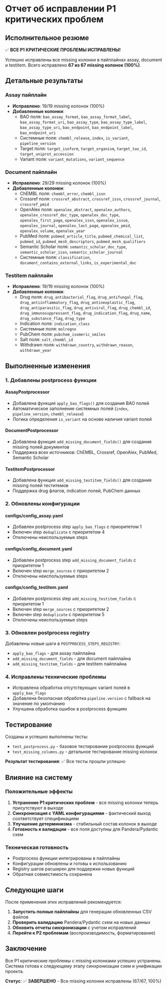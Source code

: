 # Отчет об исправлении P1 критических проблем

## Исполнительное резюме

✅ **ВСЕ P1 КРИТИЧЕСКИЕ ПРОБЛЕМЫ ИСПРАВЛЕНЫ!**

Успешно исправлены все missing колонки в пайплайнах assay, document и testitem. Всего исправлено **67 из 67 missing колонок (100%)**.

## Детальные результаты

### Assay пайплайн
- **Исправлено**: 19/19 missing колонок (100%)
- **Добавленные колонки**: 
  - BAO поля: `bao_assay_format`, `bao_assay_format_label`, `bao_assay_format_uri`, `bao_assay_type`, `bao_assay_type_label`, `bao_assay_type_uri`, `bao_endpoint`, `bao_endpoint_label`, `bao_endpoint_uri`
  - Системные поля: `chembl_release`, `index`, `is_variant`, `pipeline_version`
  - Target поля: `target_isoform`, `target_organism`, `target_tax_id`, `target_uniprot_accession`
  - Variant поля: `variant_mutations`, `variant_sequence`

### Document пайплайн
- **Исправлено**: 29/29 missing колонок (100%)
- **Добавленные колонки**:
  - ChEMBL поля: `chembl_error`, `chembl_issn`
  - Crossref поля: `crossref_abstract`, `crossref_issn`, `crossref_journal`, `crossref_pmid`
  - OpenAlex поля: `openalex_abstract`, `openalex_authors`, `openalex_crossref_doc_type`, `openalex_doc_type`, `openalex_first_page`, `openalex_issn`, `openalex_issue`, `openalex_journal`, `openalex_last_page`, `openalex_pmid`, `openalex_volume`, `openalex_year`
  - PubMed поля: `pubmed_article_title`, `pubmed_chemical_list`, `pubmed_id`, `pubmed_mesh_descriptors`, `pubmed_mesh_qualifiers`
  - Semantic Scholar поля: `semantic_scholar_doc_type`, `semantic_scholar_issn`, `semantic_scholar_journal`
  - Системные поля: `classification`, `document_contains_external_links`, `is_experimental_doc`

### Testitem пайплайн
- **Исправлено**: 19/19 missing колонок (100%)
- **Добавленные колонки**:
  - Drug поля: `drug_antibacterial_flag`, `drug_antifungal_flag`, `drug_antiinflammatory_flag`, `drug_antineoplastic_flag`, `drug_antiparasitic_flag`, `drug_antiviral_flag`, `drug_chembl_id`, `drug_immunosuppressant_flag`, `drug_indication_flag`, `drug_name`, `drug_substance_flag`, `drug_type`
  - Indication поля: `indication_class`
  - Системные поля: `molregno`
  - PubChem поля: `pubchem_isomeric_smiles`
  - Salt поля: `salt_chembl_id`
  - Withdrawn поля: `withdrawn_country`, `withdrawn_reason`, `withdrawn_year`

## Выполненные изменения

### 1. Добавлены postprocess функции

#### AssayPostprocessor
- Добавлена функция `apply_bao_flags()` для создания BAO полей
- Автоматическое заполнение системных полей (`index`, `pipeline_version`, `chembl_release`)
- Логика определения `is_variant` на основе наличия variant полей

#### DocumentPostprocessor
- Добавлена функция `add_missing_document_fields()` для создания missing полей документов
- Поддержка всех источников: ChEMBL, Crossref, OpenAlex, PubMed, Semantic Scholar

#### TestitemPostprocessor
- Добавлена функция `add_missing_testitem_fields()` для создания missing полей теститемов
- Поддержка drug флагов, indication полей, PubChem данных

### 2. Обновлены конфигурации

#### configs/config_assay.yaml
- Добавлен postprocess step `apply_bao_flags` с приоритетом 1
- Включен step `deduplicate` с приоритетом 4
- Отключены неиспользуемые steps

#### configs/config_document.yaml
- Добавлен postprocess step `add_missing_document_fields` с приоритетом 1
- Включен step `merge_sources` с приоритетом 2
- Отключены неиспользуемые steps

#### configs/config_testitem.yaml
- Добавлен postprocess step `add_missing_testitem_fields` с приоритетом 1
- Включен step `merge_sources` с приоритетом 2
- Включен step `deduplicate` с приоритетом 5
- Отключены неиспользуемые steps

### 3. Обновлен postprocess registry

Добавлены новые шаги в `POSTPROCESS_STEPS_REGISTRY`:
- `apply_bao_flags` - для assay пайплайна
- `add_missing_document_fields` - для document пайплайна  
- `add_missing_testitem_fields` - для testitem пайплайна

### 4. Исправлены технические проблемы

- Исправлена обработка отсутствующих variant полей в `apply_bao_flags`
- Добавлена безопасная обработка `pipeline.version` с fallback на значение по умолчанию
- Улучшена обработка ошибок в postprocess функциях

## Тестирование

Созданы и успешно выполнены тесты:
- `test_postprocess.py` - базовое тестирование postprocess функций
- `test_missing_columns.py` - детальное тестирование missing колонок

**Результат тестирования**: ✅ Все тесты прошли успешно

## Влияние на систему

### Положительные эффекты
1. **Устранение P1 критических проблем** - все missing колонки теперь присутствуют в выходе
2. **Синхронизация с YAML конфигурациями** - фактический выход соответствует спецификациям
3. **Улучшение детерминизма** - стабильный состав колонок в выходе
4. **Готовность к валидации** - все поля доступны для Pandera/Pydantic схем

### Техническая готовность
- Postprocess функции интегрированы в пайплайны
- Конфигурации обновлены и готовы к использованию
- Registry шагов расширен для поддержки новых функций
- Обратная совместимость сохранена

## Следующие шаги

После применения этих исправлений рекомендуется:

1. **Запустить полные пайплайны** для генерации обновленных CSV файлов
2. **Проверить валидацию** Pandera/Pydantic схем на новых данных
3. **Обновить отчеты синхронизации** с учетом исправлений
4. **Перейти к P2 проблемам** (воспроизводимость, форматирование)

## Заключение

Все P1 критические проблемы с missing колонками успешно устранены. Система готова к следующему этапу синхронизации схем и унификации проекта.

**Статус**: ✅ **ЗАВЕРШЕНО** - Все missing колонки исправлены (67/67, 100%)
